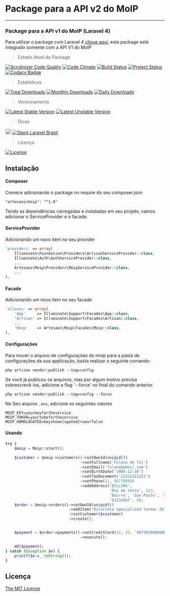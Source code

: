 # Package para a API v2 do MoIP
----------------------
### Package para a API v1 do MoIP (Laravel 4)

Para utilizar o package com Laravel 4 [clique aqui](https://github.com/SOSTheBlack/moip), este package está integrado somente com a API V1 do MoIP

> Estado Atual do Package

[![Scrutinizer Code Quality](https://scrutinizer-ci.com/g/artesaos/moip/badges/quality-score.png?b=master)](https://scrutinizer-ci.com/g/artesaos/moip/?branch=master)
[![Code Climate](https://codeclimate.com/github/artesaos/moip/badges/gpa.svg)](https://codeclimate.com/github/artesaos/moip)
[![Build Status](https://scrutinizer-ci.com/g/artesaos/moip/badges/build.png?b=master)](https://scrutinizer-ci.com/g/artesaos/moip/build-status/master)
[![Project Status](http://stillmaintained.com/SOSTheBlack/moip.png)](https://stillmaintained.com/SOSTheBlack/moip)
[![Codacy Badge](https://www.codacy.com/project/badge/61b5d36f2e544ffea6fa79ae316cc9d6)](https://www.codacy.com/app/jeancesargarcia/moip)

> Estatísticas

[![Total Downloads](https://poser.pugx.org/artesaos/moip/downloads)](https://packagist.org/packages/artesaos/moip)
[![Monthly Downloads](https://poser.pugx.org/artesaos/moip/d/monthly)](https://packagist.org/packages/artesaos/moip)
[![Daily Downloads](https://poser.pugx.org/artesaos/moip/d/daily)](https://packagist.org/packages/artesaos/moip)

> Versionamento

[![Latest Stable Version](https://poser.pugx.org/artesaos/moip/v/stable)](https://packagist.org/packages/artesaos/moip)
[![Latest Unstable Version](https://poser.pugx.org/artesaos/moip/v/unstable)](https://packagist.org/packages/artesaos/moip)


> Dicas

<a href="http://zenhub.io" target="_blank"><img src="https://raw.githubusercontent.com/ZenHubIO/support/master/zenhub-badge.png" height="18px" alt="Powered by ZenHub"/></a>
[![Slack Laravel Brasil](http://laravelbrasil.vluzrmos.com.br/badge.svg)](http://laravelbrasil.vluzrmos.com.br)

> Licença

[![License](https://poser.pugx.org/artesaos/moip/license)](https://packagist.org/packages/artesaos/moip)


## Instalação

#### Composer

Comece adicionando o package no require do seu composer.json

```shell
"artesaos/moip": "^1.0"
```

Tendo as dependências carregadas e instaladas em seu projeto, vamos adicionar o ServiceProvider e o facade.

#### ServiceProvider
Adicionando um novo item no seu provider

```php
'providers' => array(
    Illuminate\Foundation\Providers\ArtisanServiceProvider::class,
    Illuminate\Auth\AuthServiceProvider::class,
    ...
    Artesaos\Moip\Providers\MoipServiceProvider::class,
    ...
),
```
#### Facade
Adicionando um novo item no seu facade

```php
'aliases' => array(
	'App'     => Illuminate\Support\Facades\App::class,
	'Artisan' => Illuminate\Support\Facades\Artisan::class,
	...
	'Moip'    => Artesaos\Moip\Facades\Moip::class,
),
```

#### Configurações
Para mover o arquivo de configurações do moip para a pasta de configurações da sua applicação, basta realizar o seguinte comando:

```shell
php artisan vendor:publish --tag=config
```

Se você já publicou os arquivos, mas por algum motivo precisa sobrescrevê-los, adicione a flag '--force' no final do comando anterior.

```shell
php artisan vendor:publish --tag=config --force
```

No Seu arquivo `.env`, adicione os seguintes valores

```
MOIP_KEY=yourkeyfortheservice
MOIP_TOKEN=yourtokefortheservice
MOIP_HOMOLOGATED=keyshomologatedtrueorfalse
```

#### Usando

```php
try {
	$moip = Moip::start();

	$customer = $moip->customers()->setOwnId(uniqid())
	                             ->setFullname('Fulano de Tal')
	                             ->setEmail('fulano@email.com')
	                             ->setBirthDate('1988-12-30')
	                             ->setTaxDocument('22222222222')
	                             ->setPhone(11, 66778899)
	                             ->addAddress('BILLING',
	                                          'Rua de teste', 123,
	                                          'Bairro', 'Sao Paulo', 'SP',
	                                          '01234567', 8);
	$order = $moip->orders()->setOwnId(uniqid())
	                        ->addItem('Bicicleta Specialized Tarmac 26 Shimano Alivio', 1, 'uma linda bicicleta', 10000)
	                        ->setCustomer($customer)
	                        ->create();


	$payment = $order->payments()->setCreditCard(12, 15, '4073020000000002', '123', $customer)
	                             ->execute();	

	dd($payment);
} catch (Exception $e) {
	printf($e->__toString());
}
```

## Licença

[The MIT License](https://github.com/artesaos/moip/blob/master/LICENSE)
